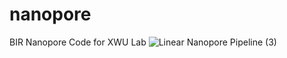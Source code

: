 # nanopore
BIR Nanopore Code for XWU Lab
![Linear Nanopore Pipeline (3)](https://github.com/asunboi/nanopore/assets/66139370/8012df28-9137-4a14-a939-779de18ed41c)
